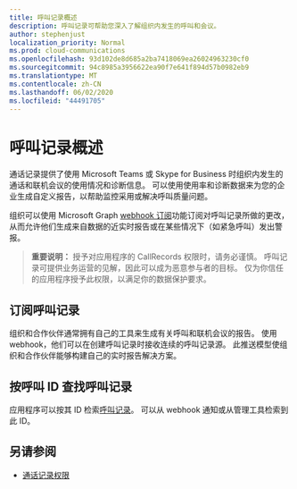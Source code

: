 ```yaml
---
title: 呼叫记录概述
description: 呼叫记录可帮助您深入了解组织内发生的呼叫和会议。
author: stephenjust
localization_priority: Normal
ms.prod: cloud-communications
ms.openlocfilehash: 93d102de8d685a2ba7418069ea26024963230cf0
ms.sourcegitcommit: 94c8985a3956622ea90f7e641f894d57b0982eb9
ms.translationtype: MT
ms.contentlocale: zh-CN
ms.lasthandoff: 06/02/2020
ms.locfileid: "44491705"
---
```

# <a name="call-records-overview"></a>呼叫记录概述

通话记录提供了使用 Microsoft Teams 或 Skype for Business 时组织内发生的通话和联机会议的使用情况和诊断信息。 可以使用使用率和诊断数据来为您的企业生成自定义报告，以帮助监控采用或解决呼叫质量问题。

组织可以使用 Microsoft Graph [webhook 订阅](/graph/api/resources/webhooks?view=graph-rest-1.0)功能订阅对呼叫记录所做的更改，从而允许他们生成来自数据的近实时报告或在某些情况下（如紧急呼叫）发出警报。

> **重要说明：** 授予对应用程序的 CallRecords 权限时，请务必谨慎。 呼叫记录可提供业务运营的见解，因此可以成为恶意参与者的目标。 仅为你信任的应用程序授予此权限，以满足你的数据保护要求。

## <a name="subscribe-to-call-records"></a>订阅呼叫记录

组织和合作伙伴通常拥有自己的工具来生成有关呼叫和联机会议的报告。 使用 webhook，他们可以在创建呼叫记录时接收连续的呼叫记录源。 此推送模型使组织和合作伙伴能够构建自己的实时报告解决方案。

## <a name="look-up-a-call-record-by-its-call-id"></a>按呼叫 ID 查找呼叫记录

应用程序可以按其 ID 检索[呼叫记录](/graph/api/resources/callrecords-callrecord?view=graph-rest-1.0)。 可以从 webhook 通知或从管理工具检索到此 ID。

## <a name="see-also"></a>另请参阅

- [通话记录权限](/graph/permissions-reference#call-records-permissions)
